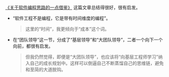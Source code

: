 [《关于软件编程思路的一点借鉴》](https://shenlvmeng.github.io/blog/2025/02/08/xp-and-software-enginering/) 这篇文章总结得很好，很有启发。

- “软件工程不是编程，它是带有时间维度的编程”。
  > 这里的“时间”，我更倾向于“成本”这个词。
- 在“团队领导”这一节，分成了“基层领导”和“大团队领导”，二者一个向下一个向前，都很有启发。
  > 但我仍然觉得，即便是“大团队领导”，也应该将“向基层工程师学习”纳入自己的成长规划中。这样可以倒逼自己不断蒸馏自己的思维链，避免和至简的大道脱钩。
